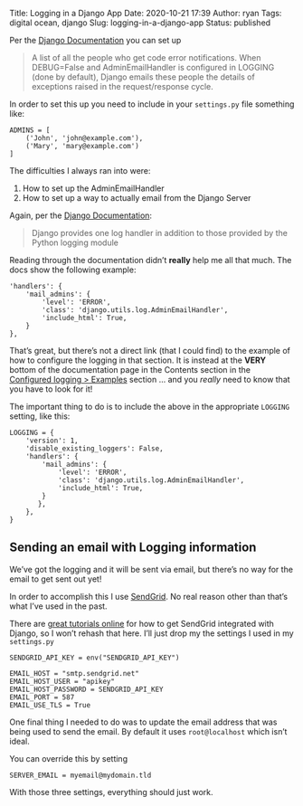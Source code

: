 Title: Logging in a Django App
Date: 2020-10-21 17:39
Author: ryan
Tags: digital ocean, django
Slug: logging-in-a-django-app
Status: published

Per the [Django Documentation](https://docs.djangoproject.com/en/3.1/ref/settings/#std:setting-ADMINS) you can set up

> A list of all the people who get code error notifications. When DEBUG=False and AdminEmailHandler is configured in LOGGING (done by default), Django emails these people the details of exceptions raised in the request/response cycle.

In order to set this up you need to include in your `settings.py` file something like:

``` {.wp-block-code}
ADMINS = [
    ('John', 'john@example.com'), 
    ('Mary', 'mary@example.com')
]
```

The difficulties I always ran into were:

1.  How to set up the AdminEmailHandler
2.  How to set up a way to actually email from the Django Server  

Again, per the [Django Documentation](https://docs.djangoproject.com/en/3.1/topics/logging/#django.utils.log.AdminEmailHandler "AdminEmailHandler"):

> Django provides one log handler in addition to those provided by the Python logging module

Reading through the documentation didn’t **really** help me all that much. The docs show the following example:

``` {.wp-block-code}
'handlers': {
    'mail_admins': {
        'level': 'ERROR',
        'class': 'django.utils.log.AdminEmailHandler',
        'include_html': True,
    }
},
```

That’s great, but there’s not a direct link (that I could find) to the example of how to configure the logging in that section. It is instead at the **VERY** bottom of the documentation page in the Contents section in the [Configured logging \> Examples](https://docs.djangoproject.com/en/3.1/topics/logging/#configuring-logging) section ... and you *really* need to know that you have to look for it!

The important thing to do is to include the above in the appropriate `LOGGING` setting, like this:

``` {.wp-block-code}
LOGGING = {
    'version': 1,
    'disable_existing_loggers': False,
    'handlers': {
        'mail_admins': {
            'level': 'ERROR',
            'class': 'django.utils.log.AdminEmailHandler',
            'include_html': True,
        }
       },
    },
}
```

## Sending an email with Logging information

We’ve got the logging and it will be sent via email, but there’s no way for the email to get sent out yet!

In order to accomplish this I use [SendGrid](https://sendgrid.com "SendGrid"). No real reason other than that’s what I’ve used in the past.

There are [great tutorials online](https://sendgrid.com/docs/for-developers/sending-email/django/ "Django and SendGrid Tutorials") for how to get SendGrid integrated with Django, so I won’t rehash that here. I’ll just drop my the settings I used in my `settings.py`

``` {.wp-block-code}
SENDGRID_API_KEY = env("SENDGRID_API_KEY")

EMAIL_HOST = "smtp.sendgrid.net"
EMAIL_HOST_USER = "apikey"
EMAIL_HOST_PASSWORD = SENDGRID_API_KEY
EMAIL_PORT = 587
EMAIL_USE_TLS = True
```

One final thing I needed to do was to update the email address that was being used to send the email. By default it uses `root@localhost` which isn’t ideal.

You can override this by setting

``` {.wp-block-code}
SERVER_EMAIL = myemail@mydomain.tld
```

With those three settings, everything should just work.
